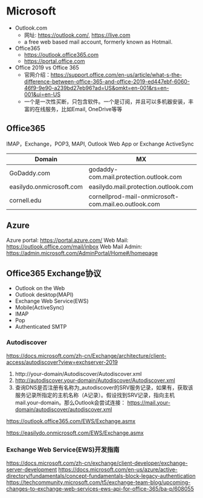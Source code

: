 # Microsoft
- Outlook.com
  - 网址: https://outlook.com/, https://live.com
  - a free web based mail account, formerly known as Hotmail.
- Office365
  - https://outlook.office365.com
  - https://portal.office.com
- Office 2019 vs Office 365
  - 官网介绍：https://support.office.com/en-us/article/what-s-the-difference-between-office-365-and-office-2019-ed447ebf-6060-46f9-9e90-a239bd27eb96?ad=US&omkt=en-001&rs=en-001&ui=en-US
  - 一个是一次性买断，只包含软件。一个是订阅，并且可以多机器安装，丰富的在线服务，比如Email, OneDrive等等
## Office365
IMAP，Exchange，POP3, MAPI, Outlook Web App or Exchange ActiveSync

Domain|MX
-|-
GoDaddy.com | godaddy-com.mail.protection.outlook.com
easilydo.onmicrosoft.com | easilydo.mail.protection.outlook.com
cornell.edu | cornellprod-mail-onmicrosoft-com.mail.eo.outlook.com

## Azure
Azure portal: https://portal.azure.com/
Web Mail: https://outlook.office.com/mail/inbox
Web Mail Admin: https://admin.microsoft.com/AdminPortal/Home#/homepage
## Office365 Exchange协议
- Outlook on the Web
- Outlook desktop(MAPI)
- Exchange Web Service(EWS)
- Mobile(ActiveSync)
- IMAP
- Pop
- Authenticated SMTP
### Autodiscover
https://docs.microsoft.com/zh-cn/Exchange/architecture/client-access/autodiscover?view=exchserver-2019
1. http://your-domain/Autodiscover/Autodiscover.xml
2. http://autodiscover.your-domain/Autodiscover/Autodiscover.xml
3. 查询DNS是否注册有名称为_autodiscover的SRV服务记录，如果有，获取该服务记录所指定的主机名称（A记录）。假设找到SRV记录，指向主机mail.your-domain。那么Outlook会尝试连接：
https://mail.your-domain/autodiscover/autodiscover.xml

https://outlook.office365.com/EWS/Exchange.asmx

https://easilydo.onmicrosoft.com/EWS/Exchange.asmx

### Exchange Web Service(EWS)开发指南
https://docs.microsoft.com/zh-cn/exchange/client-developer/exchange-server-development
https://docs.microsoft.com/en-us/azure/active-directory/fundamentals/concept-fundamentals-block-legacy-authentication
https://techcommunity.microsoft.com/t5/exchange-team-blog/upcoming-changes-to-exchange-web-services-ews-api-for-office-365/ba-p/608055
